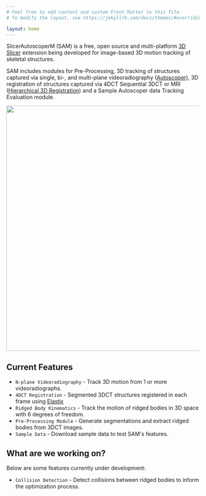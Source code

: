 ```yaml
---
# Feel free to add content and custom Front Matter to this file.
# To modify the layout, see https://jekyllrb.com/docs/themes/#overriding-theme-defaults

layout: home
---
```


SlicerAutoscoperM (SAM) is a free, open source and multi-platform [3D Slicer](https://slicer.org) extension being developed for image-based 3D motion tracking of skeletal structures.

SAM includes modules for Pre-Processing, 3D tracking of structures captured via single, bi-, and multi-plane videoradiography ([Autoscoper](https://github.com/BrownBiomechanics/autoscoper)), 3D registration of structures captured via 4DCT Sequential 3DCT or MRI ([Hierarchical 3D Registration](https://autoscoper.readthedocs.io/en/latest/tutorials/hierarchical-3d-registration.html)) and a Sample Autoscoper data Tracking Evaluation module.

<img src="../images/sam_web.png" width="640">

## Current Features

* `N-plane Videoradiography` - Track 3D motion from 1 or more videoradiographs.
* `4DCT Registration` - Segmented 3DCT structures registered in each frame using [Elastix](https://elastix.dev/)
* `Ridged Body Kinematics` - Track the motion of ridged bodies in 3D space with 6 degrees of freedom.
* `Pre-Processing Module` - Generate segmentations and extract ridged bodies from 3DCT images.
* `Sample Data` - Download sample data to test SAM's features.

## What are we working on?

Below are some features currently under development:

* `Collision Detection` - Detect collisions between ridged bodies to inform the optimization process.
